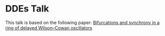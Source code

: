 # DDEs Talk

This talk is based on the following paper: [Bifurcations and synchrony in a ring of delayed Wilson–Cowan oscillators](https://royalsocietypublishing.org/doi/10.1098/rspa.2023.0313)
